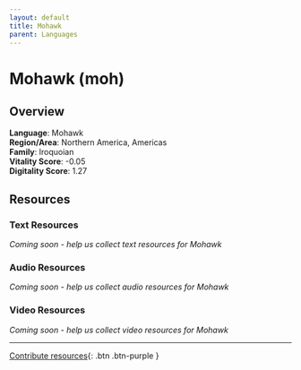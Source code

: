 ```yaml
---
layout: default
title: Mohawk
parent: Languages
---
```


# Mohawk (moh)

## Overview

**Language**: Mohawk  
**Region/Area**: Northern America, Americas  
**Family**: Iroquoian  
**Vitality Score**: -0.05  
**Digitality Score**: 1.27  

## Resources

### Text Resources
*Coming soon - help us collect text resources for Mohawk*

### Audio Resources
*Coming soon - help us collect audio resources for Mohawk*

### Video Resources
*Coming soon - help us collect video resources for Mohawk*

---

[Contribute resources](https://fairtrain.github.io/){: .btn .btn-purple }
